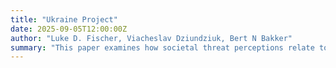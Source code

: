 ```yaml
--- 
title: "Ukraine Project"
date: 2025-09-05T12:00:00Z
author: "Luke D. Fischer, Viacheslav Dziundziuk, Bert N Bakker"
summary: "This paper examines how societal threat perceptions relate to political ideological correlates and democratic sentiment." 
---
```

